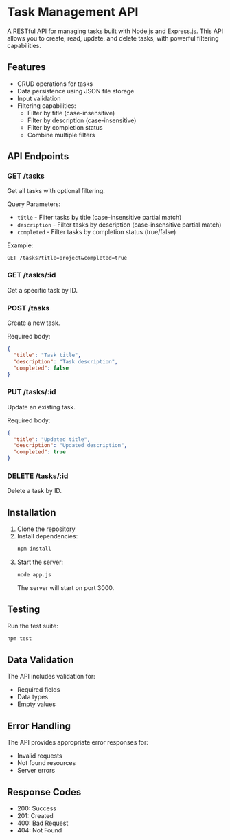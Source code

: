 # Task Management API

A RESTful API for managing tasks built with Node.js and Express.js. This API allows you to create, read, update, and delete tasks, with powerful filtering capabilities.

## Features

- CRUD operations for tasks
- Data persistence using JSON file storage
- Input validation
- Filtering capabilities:
  - Filter by title (case-insensitive)
  - Filter by description (case-insensitive)
  - Filter by completion status
  - Combine multiple filters

## API Endpoints

### GET /tasks
Get all tasks with optional filtering.

Query Parameters:
- `title` - Filter tasks by title (case-insensitive partial match)
- `description` - Filter tasks by description (case-insensitive partial match)
- `completed` - Filter tasks by completion status (true/false)

Example:
```
GET /tasks?title=project&completed=true
```

### GET /tasks/:id
Get a specific task by ID.

### POST /tasks
Create a new task.

Required body:
```json
{
  "title": "Task title",
  "description": "Task description",
  "completed": false
}
```

### PUT /tasks/:id
Update an existing task.

Required body:
```json
{
  "title": "Updated title",
  "description": "Updated description",
  "completed": true
}
```

### DELETE /tasks/:id
Delete a task by ID.

## Installation

1. Clone the repository
2. Install dependencies:
   ```bash
   npm install
   ```
3. Start the server:
   ```bash
   node app.js
   ```
   The server will start on port 3000.

## Testing

Run the test suite:
```bash
npm test
```

## Data Validation

The API includes validation for:
- Required fields
- Data types
- Empty values

## Error Handling

The API provides appropriate error responses for:
- Invalid requests
- Not found resources
- Server errors

## Response Codes

- 200: Success
- 201: Created
- 400: Bad Request
- 404: Not Found